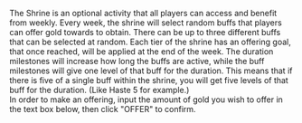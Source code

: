 The Shrine is an optional activity that all players can access and benefit from weekly. Every week, the shrine will select random buffs that players can offer gold towards to obtain. There can be up to three different buffs that can be selected at random. Each tier of the shrine has an offering goal, that once reached, will be applied at the end of the week. The duration milestones will increase how long the buffs are active, while the buff milestones will give one level of that buff for the duration. This means that if there is five of a single buff within the shrine, you will get five levels of that buff for the duration. (Like Haste 5 for example.) 
<br />
In order to make an offering, input the amount of gold you wish to offer in the text box below, then click "OFFER" to confirm. 
<br />
